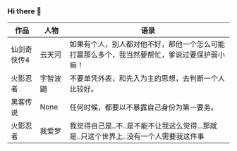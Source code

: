 ### Hi there 👋


作品|人物|语录
-|-|-
仙剑奇侠传4|云天河|如果有个人，别人都对他不好，那他一个怎么可能打赢那么多个，我当然要帮忙，爹说过要保护弱小嘛！
火影忍者|宇智波鼬|不要单凭外表，和先入为主的思想，去判断一个人比较好。
黑客传说|None|任何时候，都要以不暴露自己身份为第一要务。
火影忍者|我爱罗|我觉得自己是..不..是不能不让我这么觉得...那就是..只这个世界上..没有一个人需要我这件事

